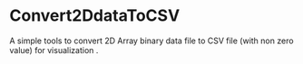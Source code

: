 # Convert2DdataToCSV
A simple tools to convert 2D Array binary data file to CSV file (with non zero value) for visualization .
